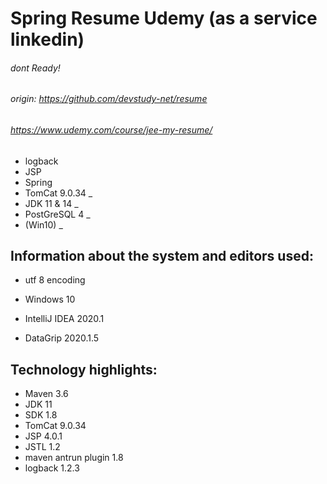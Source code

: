 # Spring Resume Udemy (as a service linkedin)
###### dont Ready!
###### origin: https://github.com/devstudy-net/resume
###### https://www.udemy.com/course/jee-my-resume/
 - logback
 - JSP
 - Spring
 - TomCat 9.0.34 _ 
 - JDK 11 & 14 _ 
 - PostGreSQL 4 _ 
 - (Win10) _ 
 

## Information about the system and editors used:

- utf 8 encoding

- Windows 10

- IntelliJ IDEA 2020.1

- DataGrip 2020.1.5


## Technology highlights:

- Maven 3.6
- JDK 11 
- SDK 1.8
- TomCat 9.0.34
- JSP 4.0.1
- JSTL 1.2
- maven antrun plugin 1.8
- logback 1.2.3
